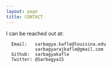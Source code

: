 ```yaml
---
layout: page
title: CONTACT
---
```


I can be reached out at:

      Email:   sarbagya.kafle@louisina.edu  
               sarbagyarajkafle@gmail.com
      Github:  sarbagyakafle
      Twitter: @Sarbagya15    
